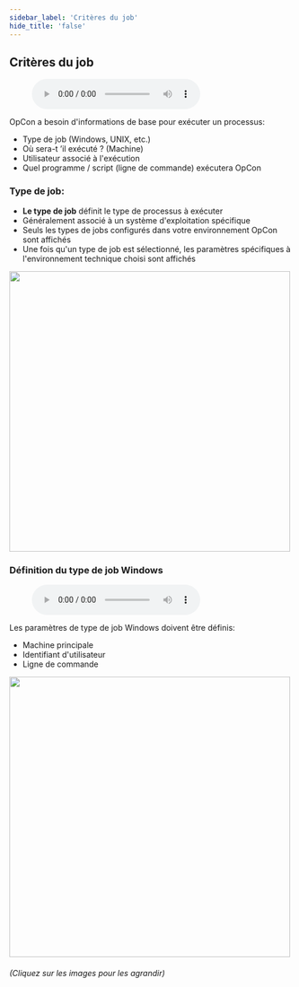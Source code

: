 ```yaml
---
sidebar_label: 'Critères du job'
hide_title: 'false'
---
```


## Critères du job

<figure>
    <audio
        controls
        src="audiobasic/JobRequirementsandJobType.mp3">
            Your browser does not support the
            <code>audio</code> element.
    </audio>
</figure>

OpCon a besoin d'informations de base pour exécuter un processus:

* Type de job (Windows, UNIX, etc.)
* Où sera-t ’il exécuté ? (Machine)
* Utilisateur associé à l'exécution
* Quel programme / script (ligne de commande) exécutera OpCon


### Type de job:

* **Le type de job** définit le type de processus à exécuter
* Généralement associé à un système d'exploitation spécifique
* Seuls les types de jobs configurés dans votre environnement OpCon sont affichés
* Une fois qu'un type de job est sélectionné, les paramètres spécifiques à l'environnement technique choisi sont affichés

<a href="imgbasic/Picture15.png" target="_blank"><img src="imgbasic/Picture15.png" width="500"></img></a> 

### Définition du type de job Windows

<figure>
    <audio
        controls
        src="audiobasic/WindowsJobType.mp3">
            Your browser does not support the
            <code>audio</code> element.
    </audio>
</figure>

Les paramètres de type de job Windows doivent être définis: 

* Machine principale
* Identifiant d'utilisateur 
* Ligne de commande


<a href="imgbasic/Picture16.png" target="_blank"><img src="imgbasic/Picture16.png" width="500"></img></a>

###### (Cliquez sur les images pour les agrandir)
